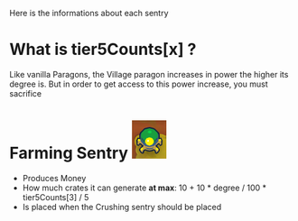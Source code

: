 Here is the informations about each sentry

# What is tier5Counts[x] ?
Like vanilla Paragons, the Village paragon increases in power the higher its degree is. But in order to get access to this power increase, you must sacrifice 


# Farming Sentry ![Farming Sentry Picture](farming_sentry.png)
- Produces Money
- How much crates it can generate **at max**: 10 + 10 * degree / 100 * tier5Counts[3] / 5
- Is placed when the Crushing sentry should be placed

